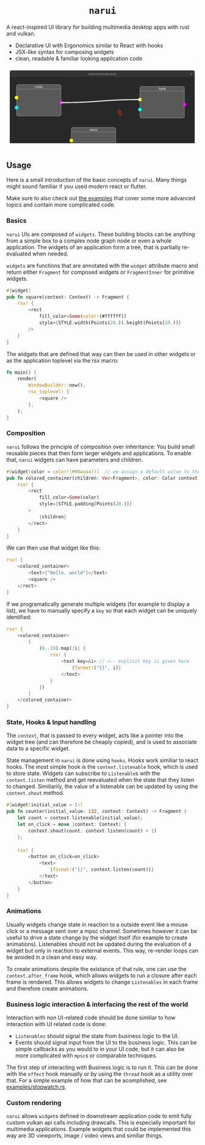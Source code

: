 <h1 align="center"><code>narui</code></h1>

A react-inspired UI library for building multimedia desktop apps with rust and vulkan.

* Declarative UI with Ergonomics similar to React with hooks
* JSX-like syntax for composing widgets
* clean, readable & familiar looking application code

![narui node graph demo gif](./node_graph_demo.gif)

## Usage
Here is a small introduction of the basic concepts of `narui`. Many things might sound familiar if you used modern react or flutter. 

Make sure to also check out [the examples](examples/) that cover some more advanced topics and contain more complicated code.

### Basics

`narui` UIs are composed of `widgets`. These building blocks can be anything from a simple box to a complex node graph node or even a whole application. The widgets of an application form a tree, that is partially re-evaluated when needed.

`widgets` are functions that are annotated with the `widget` attribute macro and return either `Fragment` for composed widgets or `FragmentInner` for primitive widgets.

```rust
#[widget]
pub fn square(context: Context) -> Fragment {
    rsx! {
        <rect 
            fill_color=Some(color!(#ffffff)) 
            style={STYLE.width(Points(20.)).height(Points(20.))} 
        />
    }
}
```

The widgets that are defined that way can then be used in other widgets or as the application toplevel via the rsx macro:
```rust
fn main() {
    render(
        WindowBuilder::new(),
        rsx_toplevel! {
            <square />
        },
    );
}

```


### Composition

`narui` follows the principle of composition over inheritance: You build small reusable pieces that then form larger widgets and applications. To enable that, `narui` widgets can have parameters and children.

```rust
#[widget(color = color!(#00aaaa))]  // we assign a default value to the color attribute which is used when color is unspecified
pub fn colored_container(children: Vec<Fragment>, color: Color context: Context) -> Fragment {
    rsx! {
        <rect 
            fill_color=Some(color) 
            style={STYLE.padding(Points(20.))} 
        >
            {children}
        </rect>
    }
}
```

We can then use that widget like this:
```rust
rsx! {
    <colored_container>
        <text>{"Hello, world"}</text>
        <square />
    </rect>
}
```

If we programatically generate multiple widgets (for example to display a list), we have to manually specify a `key` so that each widget can be uniquely identified:
```rust
rsx! {
    <colored_container>
        {
            (0..10).map(|i| {
                rsx! { 
                    <text key=&i> // <-- explicit key is given here
                        {format!("{}", i)}
                    </text> 
                }
            })
        }
    </colored_container>
}
```



### State, Hooks & Input handling

The `context`, that is passed to every widget, acts like a pointer into the widget tree (and can therefore be cheaply copied), and is used to associate data to a specific widget.

State management in `narui` is done using `hooks`. 
Hooks work similiar to react hooks. The most simple hook is the `context.listenable` hook, which is used to store state. Widgets can subscribe to `Listenable`s with the `context.listen` method and get reevaluated when the state that they listen to changed. Similiarily, the value of a listenable can be updated by using the `context.shout` method.

```rust
#[widget(initial_value = 1)]
pub fn counter(initial_value: i32, context: Context) -> Fragment {
    let count = context.listenable(initial_value);
    let on_click = move |context: Context| {
        context.shout(count, context.listen(count) + 1)
    };

    rsx! {
        <button on_click=on_click>
            <text>
                {format!("{}", context.listen(count))}
            </text>
        </button>
    }
}
```

### Animations

Usually widgets change state in reaction to a outside event like a mouse click or a message sent over a mpsc channel. Sometimes however it can be useful to drive a state change by the widget itself (for example to create animations).
Listenables should not be updated during the evaluation of a widget but only in reaction to external events. This way, re-render loops can be avoided in a clean and easy way.

To create animations despite the existance of that rule, one can use the `context.after_frame` hook, which allows widgets to run a closure after each frame is rendered. This allows widgets to change `Listenables` in each frame and therefore create animations.


### Business logic interaction & interfacing the rest of the world

Interaction with non UI-related code should be done similiar to how interaction with UI related code is done: 
* `Listenables` should signal the state from business logic to the UI.
* Events should signal input from the UI to the business logic. This can be simple callbacks as you would to in your UI code, but it can also be more complicated with `mpsc`s or comparable techniques.

The first step of interacting with Business logic is to run it. This can be done with the `effect` hook manually or by using the `thread` hook as a utility over that. For a simple example of how that can be acomplished, see [examples/stopwatch.rs](examples/stopwatch.rs).


### Custom rendering

`narui` allows `widget`s defined in downstream application code to emit fully custom vulkan api calls including drawcalls. This is especially important for multimedia applications. Example widgets that could be implemented this way are 3D viewports, image / video views and similiar things.
